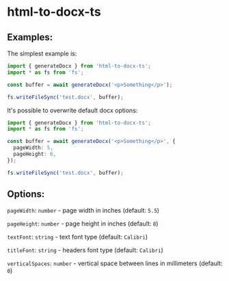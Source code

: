 # html-to-docx-ts

## Examples:

The simplest example is:

```typescript
import { generateDocx } from 'html-to-docx-ts';
import * as fs from 'fs';

const buffer = await generateDocx('<p>Something</p>');

fs.writeFileSync('test.docx', buffer);
```

It's possible to overwrite default docx options:

```typescript
import { generateDocx } from 'html-to-docx-ts';
import * as fs from 'fs';

const buffer = await generateDocx('<p>Something</p>', {
  pageWidth: 5,
  pageHeight: 6,
});

fs.writeFileSync('test.docx', buffer);
```

## Options:

`pageWidth`: `number` - page width in inches (default: `5.5`)

`pageHeight`: `number` - page height in inches (default: `8`)

`textFont`: `string` - text font type (default: `Calibri`)

`titleFont`: `string` - headers font type (default: `Calibri`)

`verticalSpaces`: `number` - vertical space between lines in millimeters (default: `0`)
